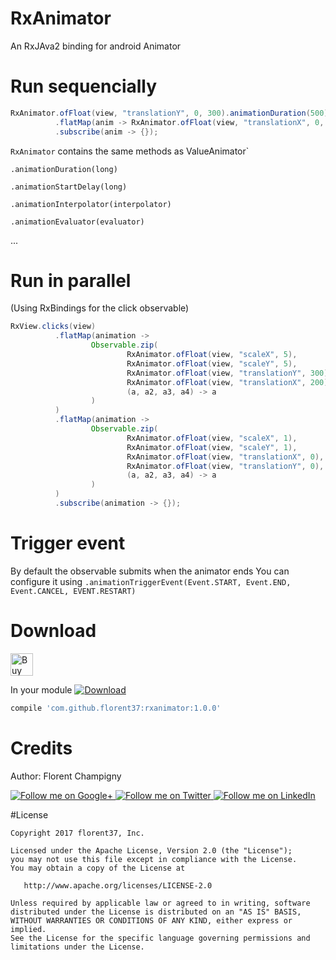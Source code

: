 # RxAnimator

An RxJAva2 binding for android Animator

# Run sequencially

```java
RxAnimator.ofFloat(view, "translationY", 0, 300).animationDuration(500)
          .flatMap(anim -> RxAnimator.ofFloat(view, "translationX", 0, 300))
          .subscribe(anim -> {});
```

`RxAnimator` contains the same methods as ValueAnimator`

`.animationDuration(long)`

`.animationStartDelay(long)`

`.animationInterpolator(interpolator)`

`.animationEvaluator(evaluator)`

...

# Run in parallel

(Using RxBindings for the click observable)

```java
RxView.clicks(view)
          .flatMap(animation ->
                  Observable.zip(
                          RxAnimator.ofFloat(view, "scaleX", 5),
                          RxAnimator.ofFloat(view, "scaleY", 5),
                          RxAnimator.ofFloat(view, "translationY", 300),
                          RxAnimator.ofFloat(view, "translationX", 200),
                          (a, a2, a3, a4) -> a
                  )
          )
          .flatMap(animation ->
                  Observable.zip(
                          RxAnimator.ofFloat(view, "scaleX", 1),
                          RxAnimator.ofFloat(view, "scaleY", 1),
                          RxAnimator.ofFloat(view, "translationX", 0),
                          RxAnimator.ofFloat(view, "translationY", 0),
                          (a, a2, a3, a4) -> a
                  )
          )
          .subscribe(animation -> {});
```

# Trigger event

By default the observable submits when the animator ends
You can configure it using `.animationTriggerEvent(Event.START, Event.END, Event.CANCEL, EVENT.RESTART)`

# Download

<a href='https://ko-fi.com/A160LCC' target='_blank'><img height='36' style='border:0px;height:36px;' src='https://az743702.vo.msecnd.net/cdn/kofi1.png?v=0' border='0' alt='Buy Me a Coffee at ko-fi.com' /></a>

In your module [![Download](https://api.bintray.com/packages/florent37/maven/RxAnimator/images/download.svg)](https://bintray.com/florent37/maven/RxAnimator/_latestVersion)
```groovy
compile 'com.github.florent37:rxanimator:1.0.0'
```

# Credits

Author: Florent Champigny

<a href="https://plus.google.com/+florentchampigny">
  <img alt="Follow me on Google+"
       src="https://raw.githubusercontent.com/florent37/DaVinci/master/mobile/src/main/res/drawable-hdpi/gplus.png" />
</a>
<a href="https://twitter.com/florent_champ">
  <img alt="Follow me on Twitter"
       src="https://raw.githubusercontent.com/florent37/DaVinci/master/mobile/src/main/res/drawable-hdpi/twitter.png" />
</a>
<a href="https://fr.linkedin.com/in/florentchampigny">
  <img alt="Follow me on LinkedIn"
       src="https://raw.githubusercontent.com/florent37/DaVinci/master/mobile/src/main/res/drawable-hdpi/linkedin.png" />
</a>

#License

    Copyright 2017 florent37, Inc.

    Licensed under the Apache License, Version 2.0 (the "License");
    you may not use this file except in compliance with the License.
    You may obtain a copy of the License at

       http://www.apache.org/licenses/LICENSE-2.0

    Unless required by applicable law or agreed to in writing, software
    distributed under the License is distributed on an "AS IS" BASIS,
    WITHOUT WARRANTIES OR CONDITIONS OF ANY KIND, either express or implied.
    See the License for the specific language governing permissions and
    limitations under the License.
